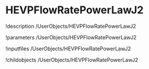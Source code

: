 <!-- MOOSE Documentation Stub: Remove this when content is added. -->

# HEVPFlowRatePowerLawJ2
!description /UserObjects/HEVPFlowRatePowerLawJ2

!parameters /UserObjects/HEVPFlowRatePowerLawJ2

!inputfiles /UserObjects/HEVPFlowRatePowerLawJ2

!childobjects /UserObjects/HEVPFlowRatePowerLawJ2
